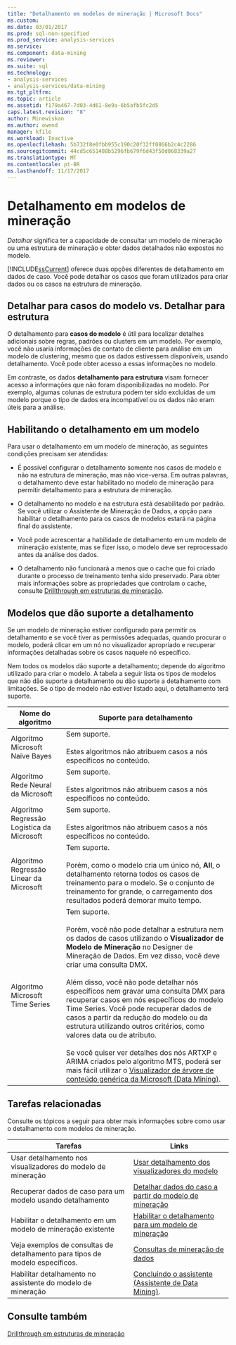 ```yaml
---
title: "Detalhamento em modelos de mineração | Microsoft Docs"
ms.custom: 
ms.date: 03/01/2017
ms.prod: sql-non-specified
ms.prod_service: analysis-services
ms.service: 
ms.component: data-mining
ms.reviewer: 
ms.suite: sql
ms.technology:
- analysis-services
- analysis-services/data-mining
ms.tgt_pltfrm: 
ms.topic: article
ms.assetid: f179a467-7d03-4d61-8e9a-6b5afb5fc2d5
caps.latest.revision: "8"
author: Minewiskan
ms.author: owend
manager: kfile
ms.workload: Inactive
ms.openlocfilehash: 5b732f8e0fbb955c190c20f32ff0866b2c4c2286
ms.sourcegitcommit: 44cd5c651488b5296fb679f6d43f50d068339a27
ms.translationtype: MT
ms.contentlocale: pt-BR
ms.lasthandoff: 11/17/2017
---
```

# <a name="drillthrough-on-mining-models"></a>Detalhamento em modelos de mineração
  *Detalhar* significa ter a capacidade de consultar um modelo de mineração ou uma estrutura de mineração e obter dados detalhados não expostos no modelo.  
  
 [!INCLUDE[ssCurrent](../../includes/sscurrent-md.md)] oferece duas opções diferentes de detalhamento em dados de caso. Você pode detalhar os casos que foram utilizados para criar dados ou os casos na estrutura de mineração.  
  
## <a name="drillthrough-to-model-cases-vs-drillthrough-to-structure"></a>Detalhar para casos do modelo vs. Detalhar para estrutura  
 O detalhamento para **casos do modelo** é útil para localizar detalhes adicionais sobre regras, padrões ou clusters em um modelo. Por exemplo, você não usaria informações de contato de cliente para análise em um modelo de clustering, mesmo que os dados estivessem disponíveis, usando detalhamento. Você pode obter acesso a essas informações no modelo.  
  
 Em contraste, os dados **detalhamento para estrutura** visam fornecer acesso a informações que não foram disponibilizadas no modelo. Por exemplo, algumas colunas de estrutura podem ter sido excluídas de um modelo porque o tipo de dados era incompatível ou os dados não eram úteis para a análise.  
  
## <a name="enabling-drillthrough-on-a-model"></a>Habilitando o detalhamento em um modelo  
 Para usar o detalhamento em um modelo de mineração, as seguintes condições precisam ser atendidas:  
  
-   É possível configurar o detalhamento somente nos casos de modelo e não na estrutura de mineração, mas não vice-versa.  Em outras palavras, o detalhamento deve estar habilitado no modelo de mineração para permitir detalhamento para a estrutura de mineração.  
  
-   O detalhamento no modelo e na estrutura está desabilitado por padrão. Se você utilizar o Assistente de Mineração de Dados, a opção para habilitar o detalhamento para os casos de modelos estará na página final do assistente.  
  
-   Você pode acrescentar a habilidade de detalhamento em um modelo de mineração existente, mas se fizer isso, o modelo deve ser reprocessado antes da análise dos dados.  
  
-   O detalhamento não funcionará a menos que o cache que foi criado durante o processo de treinamento tenha sido preservado. Para obter mais informações sobre as propriedades que controlam o cache, consulte [Drillthrough em estruturas de mineração](../../analysis-services/data-mining/drillthrough-on-mining-structures.md).  
  
## <a name="models-that-support-drillthrough"></a>Modelos que dão suporte a detalhamento  
 Se um modelo de mineração estiver configurado para permitir os detalhamento e se você tiver as permissões adequadas, quando procurar o modelo, poderá clicar em um nó no visualizador apropriado e recuperar informações detalhadas sobre os casos naquele nó específico.  
  
 Nem todos os modelos dão suporte a detalhamento; depende do algoritmo utilizado para criar o modelo. A tabela a seguir lista os tipos de modelos que não dão suporte a detalhamento ou dão suporte a detalhamento com limitações. Se o tipo de modelo não estiver listado aqui, o detalhamento terá suporte.  
  
|**Nome do algoritmo**|**Suporte para detalhamento**|  
|------------------------|----------------------------------|  
|Algoritmo Microsoft Naïve Bayes|Sem suporte.<br /><br /> Estes algoritmos não atribuem casos a nós específicos no conteúdo.|  
|Algoritmo Rede Neural da Microsoft|Sem suporte.<br /><br /> Estes algoritmos não atribuem casos a nós específicos no conteúdo.|  
|Algoritmo Regressão Logística da Microsoft|Sem suporte.<br /><br /> Estes algoritmos não atribuem casos a nós específicos no conteúdo.|  
|Algoritmo Regressão Linear da Microsoft|Tem suporte.<br /><br /> Porém, como o modelo cria um único nó, **All**, o detalhamento retorna todos os casos de treinamento para o modelo. Se o conjunto de treinamento for grande, o carregamento dos resultados poderá demorar muito tempo.|  
|Algoritmo Microsoft Time Series|Tem suporte.<br /><br /> Porém, você não pode detalhar a estrutura nem os dados de casos utilizando o **Visualizador de Modelo de Mineração** no Designer de Mineração de Dados. Em vez disso, você deve criar uma consulta DMX.<br /><br /> Além disso, você não pode detalhar nós específicos nem gravar uma consulta DMX para recuperar casos em nós específicos do modelo Time Series. Você pode recuperar dados de casos a partir da redução do modelo ou da estrutura utilizando outros critérios, como valores data ou de atributo.<br /><br /> Se você quiser ver detalhes dos nós ARTXP e ARIMA criados pelo algoritmo MTS, poderá ser mais fácil utilizar o [Visualizador de árvore de conteúdo genérica da Microsoft &#40;Data Mining&#41;](http://msdn.microsoft.com/library/751b4393-f6fd-48c1-bcef-bdca589ce34c).|  
  
## <a name="related-tasks"></a>Tarefas relacionadas  
 Consulte os tópicos a seguir para obter mais informações sobre como usar o detalhamento com modelos de mineração.  
  
|Tarefas|Links|  
|-----------|-----------|  
|Usar detalhamento nos visualizadores do modelo de mineração|[Usar detalhamento dos visualizadores do modelo](../../analysis-services/data-mining/use-drillthrough-from-the-model-viewers.md)|  
|Recuperar dados de caso para um modelo usando detalhamento|[Detalhar dados do caso a partir do modelo de mineração](../../analysis-services/data-mining/drill-through-to-case-data-from-a-mining-model.md)|  
|Habilitar o detalhamento em um modelo de mineração existente|[Habilitar o detalhamento para um modelo de mineração](../../analysis-services/data-mining/enable-drillthrough-for-a-mining-model.md)|  
|Veja exemplos de consultas de detalhamento para tipos de modelo específicos.|[Consultas de mineração de dados](../../analysis-services/data-mining/data-mining-queries.md)|  
|Habilitar detalhamento no assistente do modelo de mineração|[Concluindo o assistente &#40;Assistente de Data Mining&#41;](http://msdn.microsoft.com/library/6aef1548-35eb-42fd-ae87-63650a79eda1).|  
  
## <a name="see-also"></a>Consulte também  
 [Drillthrough em estruturas de mineração](../../analysis-services/data-mining/drillthrough-on-mining-structures.md)  
  
  
